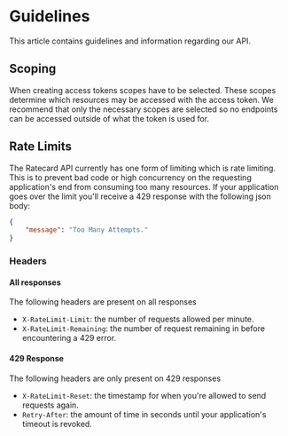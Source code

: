 # Guidelines
This article contains guidelines and information regarding our API.

## Scoping
When creating access tokens scopes have to be selected. These scopes determine which resources may be accessed with the access token. We recommend that only the necessary scopes are selected so no endpoints can be accessed outside of what the token is used for.

## Rate Limits
The Ratecard API currently has one form of limiting which is rate limiting. This is to prevent bad code or high concurrency on the requesting application's end from consuming too many resources. If your application goes over the limit you'll receive a 429 response with the following json body:
```json
{
    "message": "Too Many Attempts."
}
```

### Headers
#### All responses
The following headers are present on all responses
- `X-RateLimit-Limit`: the number of requests allowed per minute.
- `X-RateLimit-Remaining`: the number of request remaining in before encountering a 429 error.
#### 429 Response
The following headers are only present on 429 responses
- `X-RateLimit-Reset`: the timestamp for when you're allowed to send requests again.
- `Retry-After`: the amount of time in seconds until your application's timeout is revoked.